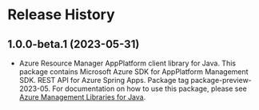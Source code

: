 # Release History

## 1.0.0-beta.1 (2023-05-31)

- Azure Resource Manager AppPlatform client library for Java. This package contains Microsoft Azure SDK for AppPlatform Management SDK. REST API for Azure Spring Apps. Package tag package-preview-2023-05. For documentation on how to use this package, please see [Azure Management Libraries for Java](https://aka.ms/azsdk/java/mgmt).
